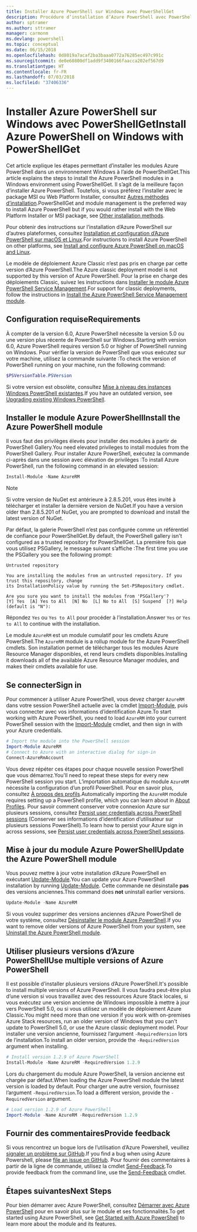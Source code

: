 ```yaml
---
title: Installer Azure PowerShell sur Windows avec PowerShellGet
description: Procédure d’installation d’Azure PowerShell avec PowerShellGet
author: sptramer
ms.author: sttramer
manager: carmonm
ms.devlang: powershell
ms.topic: conceptual
ms.date: 06/15/2018
ms.openlocfilehash: 0d8019a7acaf2ba3baaa0772a76285ec497c991c
ms.sourcegitcommit: de0e60800df1add9f3400166faacca202ef567d9
ms.translationtype: HT
ms.contentlocale: fr-FR
ms.lasthandoff: 07/03/2018
ms.locfileid: "37406336"
---
```

# <a name="install-azure-powershell-on-windows-with-powershellget"></a><span data-ttu-id="4c1a2-103">Installer Azure PowerShell sur Windows avec PowerShellGet</span><span class="sxs-lookup"><span data-stu-id="4c1a2-103">Install Azure PowerShell on Windows with PowerShellGet</span></span>

<span data-ttu-id="4c1a2-104">Cet article explique les étapes permettant d’installer les modules Azure PowerShell dans un environnement Windows à l’aide de PowerShellGet.</span><span class="sxs-lookup"><span data-stu-id="4c1a2-104">This article explains the steps to install the Azure PowerShell modules in a Windows environment using PowerShellGet.</span></span> <span data-ttu-id="4c1a2-105">Il s’agit de la meilleure façon d’installer Azure PowerShell. Toutefois, si vous préférez l’installer avec le package MSI ou Web Platform Installer, consultez [Autres méthodes d’installation](other-install.md).</span><span class="sxs-lookup"><span data-stu-id="4c1a2-105">PowerShellGet and module management is the preferred way to install Azure PowerShell but if you would rather install with the Web Platform Installer or MSI package, see [Other installation methods](other-install.md).</span></span>

<span data-ttu-id="4c1a2-106">Pour obtenir des instructions sur l’installation d’Azure PowerShell sur d’autres plateformes, consultez [Installation et configuration d’Azure PowerShell sur macOS et Linux](install-azurermps-maclinux.md).</span><span class="sxs-lookup"><span data-stu-id="4c1a2-106">For instructions to install Azure PowerShell on other platforms, see [Install and configure Azure PowerShell on macOS and Linux](install-azurermps-maclinux.md).</span></span>

<span data-ttu-id="4c1a2-107">Le modèle de déploiement Azure Classic n’est pas pris en charge par cette version d’Azure PowerShell.</span><span class="sxs-lookup"><span data-stu-id="4c1a2-107">The Azure classic deployment model is not supported by this version of Azure PowerShell.</span></span> <span data-ttu-id="4c1a2-108">Pour la prise en charge des déploiements Classic, suivez les instructions dans [Installer le module Azure PowerShell Service Management](/powershell/azure/servicemanagement/install-azure-ps).</span><span class="sxs-lookup"><span data-stu-id="4c1a2-108">For support for classic deployments, follow the instructions in [Install the Azure PowerShell Service Management module](/powershell/azure/servicemanagement/install-azure-ps).</span></span>

## <a name="requirements"></a><span data-ttu-id="4c1a2-109">Configuration requise</span><span class="sxs-lookup"><span data-stu-id="4c1a2-109">Requirements</span></span>

<span data-ttu-id="4c1a2-110">À compter de la version 6.0, Azure PowerShell nécessite la version 5.0 ou une version plus récente de PowerShell sur Windows.</span><span class="sxs-lookup"><span data-stu-id="4c1a2-110">Starting with version 6.0, Azure PowerShell requires version 5.0 or higher of PowerShell running on Windows.</span></span> <span data-ttu-id="4c1a2-111">Pour vérifier la version de PowerShell que vous exécutez sur votre machine, utilisez la commande suivante :</span><span class="sxs-lookup"><span data-stu-id="4c1a2-111">To check the version of PowerShell running on your machine, run the following command:</span></span>

```powershell
$PSVersionTable.PSVersion
```

<span data-ttu-id="4c1a2-112">Si votre version est obsolète, consultez [Mise à niveau des instances Windows PowerShell existantes](/powershell/scripting/setup/installing-windows-powershell?view=powershell-6#upgrading-existing-windows-powershell).</span><span class="sxs-lookup"><span data-stu-id="4c1a2-112">If you have an outdated version, see [Upgrading existing Windows PowerShell](/powershell/scripting/setup/installing-windows-powershell?view=powershell-6#upgrading-existing-windows-powershell).</span></span>

## <a name="install-the-azure-powershell-module"></a><span data-ttu-id="4c1a2-113">Installer le module Azure PowerShell</span><span class="sxs-lookup"><span data-stu-id="4c1a2-113">Install the Azure PowerShell module</span></span>

<span data-ttu-id="4c1a2-114">Il vous faut des privilèges élevés pour installer des modules à partir de PowerShell Gallery.</span><span class="sxs-lookup"><span data-stu-id="4c1a2-114">You need elevated privileges to install modules from the PowerShell Gallery.</span></span> <span data-ttu-id="4c1a2-115">Pour installer Azure PowerShell, exécutez la commande ci-après dans une session avec élévation de privilèges :</span><span class="sxs-lookup"><span data-stu-id="4c1a2-115">To install Azure PowerShell, run the following command in an elevated session:</span></span>

```powershell
Install-Module -Name AzureRM
```

> [!NOTE]
> <span data-ttu-id="4c1a2-116">Si votre version de NuGet est antérieure à 2.8.5.201, vous êtes invité à télécharger et installer la dernière version de NuGet.</span><span class="sxs-lookup"><span data-stu-id="4c1a2-116">If you have a version older than 2.8.5.201 of NuGet, you are prompted to download and install the latest version of NuGet.</span></span>

<span data-ttu-id="4c1a2-117">Par défaut, la galerie PowerShell n’est pas configurée comme un référentiel de confiance pour PowerShellGet.</span><span class="sxs-lookup"><span data-stu-id="4c1a2-117">By default, the PowerShell gallery isn't configured as a trusted repository for PowerShellGet.</span></span> <span data-ttu-id="4c1a2-118">La première fois que vous utilisez PSGallery, le message suivant s’affiche :</span><span class="sxs-lookup"><span data-stu-id="4c1a2-118">The first time you use the PSGallery you see the following prompt:</span></span>

```output
Untrusted repository

You are installing the modules from an untrusted repository. If you trust this repository, change
its InstallationPolicy value by running the Set-PSRepository cmdlet.

Are you sure you want to install the modules from 'PSGallery'?
[Y] Yes  [A] Yes to All  [N] No  [L] No to All  [S] Suspend  [?] Help (default is "N"):
```

<span data-ttu-id="4c1a2-119">Répondez `Yes` ou `Yes to All` pour procéder à l’installation.</span><span class="sxs-lookup"><span data-stu-id="4c1a2-119">Answer `Yes` or `Yes to All` to continue with the installation.</span></span>

<span data-ttu-id="4c1a2-120">Le module `AzureRM` est un module cumulatif pour les cmdlets Azure PowerShell.</span><span class="sxs-lookup"><span data-stu-id="4c1a2-120">The `AzureRM` module is a rollup module for the Azure PowerShell cmdlets.</span></span> <span data-ttu-id="4c1a2-121">Son installation permet de télécharger tous les modules Azure Resource Manager disponibles, et rend leurs cmdlets disponibles.</span><span class="sxs-lookup"><span data-stu-id="4c1a2-121">Installing it downloads all of the available Azure Resource Manager modules, and makes their cmdlets available for use.</span></span>

## <a name="sign-in"></a><span data-ttu-id="4c1a2-122">Se connecter</span><span class="sxs-lookup"><span data-stu-id="4c1a2-122">Sign in</span></span>

<span data-ttu-id="4c1a2-123">Pour commencer à utiliser Azure PowerShell, vous devez charger `AzureRM` dans votre session PowerShell actuelle avec la cmdlet [Import-Module](/powershell/module/Microsoft.PowerShell.Core/Import-Module), puis vous connecter avec vos informations d’identification Azure.</span><span class="sxs-lookup"><span data-stu-id="4c1a2-123">To start working with Azure PowerShell, you need to load `AzureRM` into your current PowerShell session with the [Import-Module](/powershell/module/Microsoft.PowerShell.Core/Import-Module) cmdlet, and then sign in with your Azure credentials.</span></span>

```powershell
# Import the module into the PowerShell session
Import-Module AzureRM
# Connect to Azure with an interactive dialog for sign-in
Connect-AzureRmAccount
```

<span data-ttu-id="4c1a2-124">Vous devez répéter ces étapes pour chaque nouvelle session PowerShell que vous démarrez.</span><span class="sxs-lookup"><span data-stu-id="4c1a2-124">You'll need to repeat these steps for every new PowerShell session you start.</span></span> <span data-ttu-id="4c1a2-125">L’importation automatique du module `AzureRM` nécessite la configuration d’un profil PowerShell. Pour en savoir plus, consultez [À propos des profils](/powershell/module/microsoft.powershell.core/about/about_profiles).</span><span class="sxs-lookup"><span data-stu-id="4c1a2-125">Automatically importing the `AzureRM` module requires setting up a PowerShell profile, which you can learn about in [About Profiles](/powershell/module/microsoft.powershell.core/about/about_profiles).</span></span>
<span data-ttu-id="4c1a2-126">Pour savoir comment conserver votre connexion Azure sur plusieurs sessions, consultez [Persist user credentials across PowerShell sessions](context-persistence.md) (Conserver ses informations d’identification d’utilisateur sur plusieurs sessions PowerShell).</span><span class="sxs-lookup"><span data-stu-id="4c1a2-126">To learn how to persist your Azure sign in across sessions, see [Persist user credentials across PowerShell sessions](context-persistence.md).</span></span>

## <a name="update-the-azure-powershell-module"></a><span data-ttu-id="4c1a2-127">Mise à jour du module Azure PowerShell</span><span class="sxs-lookup"><span data-stu-id="4c1a2-127">Update the Azure PowerShell module</span></span>

<span data-ttu-id="4c1a2-128">Vous pouvez mettre à jour votre installation d’Azure PowerShell en exécutant [Update-Module](/powershell/module/powershellget/update-module).</span><span class="sxs-lookup"><span data-stu-id="4c1a2-128">You can update your Azure PowerShell installation by running [Update-Module](/powershell/module/powershellget/update-module).</span></span> <span data-ttu-id="4c1a2-129">Cette commande ne désinstalle __pas__ des versions anciennes.</span><span class="sxs-lookup"><span data-stu-id="4c1a2-129">This command does __not__ uninstall earlier versions.</span></span>

```powershell
Update-Module -Name AzureRM
```

<span data-ttu-id="4c1a2-130">Si vous voulez supprimer des versions anciennes d’Azure PowerShell de votre système, consultez [Désinstaller le module Azure PowerShell](uninstall-azurerm-ps.md).</span><span class="sxs-lookup"><span data-stu-id="4c1a2-130">If you want to remove older versions of Azure PowerShell from your system, see [Uninstall the Azure PowerShell module](uninstall-azurerm-ps.md).</span></span>

## <a name="use-multiple-versions-of-azure-powershell"></a><span data-ttu-id="4c1a2-131">Utiliser plusieurs versions d’Azure PowerShell</span><span class="sxs-lookup"><span data-stu-id="4c1a2-131">Use multiple versions of Azure PowerShell</span></span>

<span data-ttu-id="4c1a2-132">Il est possible d’installer plusieurs versions d’Azure PowerShell.</span><span class="sxs-lookup"><span data-stu-id="4c1a2-132">It's possible to install multiple versions of Azure PowerShell.</span></span> <span data-ttu-id="4c1a2-133">Il vous faudra peut-être plus d’une version si vous travaillez avec des ressources Azure Stack locales, si vous exécutez une version ancienne de Windows impossible à mettre à jour vers PowerShell 5.0, ou si vous utilisez un modèle de déploiement Azure Classic.</span><span class="sxs-lookup"><span data-stu-id="4c1a2-133">You might need more than one version if you work with on-premises Azure Stack resources, run an older version of Windows that you can't update to PowerShell 5.0, or use the Azure classic deployment model.</span></span> <span data-ttu-id="4c1a2-134">Pour installer une version ancienne, fournissez l’argument `-RequiredVersion` lors de l’installation.</span><span class="sxs-lookup"><span data-stu-id="4c1a2-134">To install an older version, provide the `-RequiredVersion` argument when installing.</span></span>

```powershell
# Install version 1.2.9 of Azure PowerShell
Install-Module -Name AzureRM -RequiredVersion 1.2.9
```

<span data-ttu-id="4c1a2-135">Lors du chargement du module Azure PowerShell, la version ancienne est chargée par défaut.</span><span class="sxs-lookup"><span data-stu-id="4c1a2-135">When loading the Azure PowerShell module the latest version is loaded by default.</span></span> <span data-ttu-id="4c1a2-136">Pour charger une autre version, fournissez l’argument `-RequiredVersion`.</span><span class="sxs-lookup"><span data-stu-id="4c1a2-136">To load a different version, provide the `-RequiredVersion` argument.</span></span>

```powershell
# Load version 1.2.9 of Azure PowerShell
Import-Module -Name AzureRM -RequiredVersion 1.2.9
```

## <a name="provide-feedback"></a><span data-ttu-id="4c1a2-137">Fournir des commentaires</span><span class="sxs-lookup"><span data-stu-id="4c1a2-137">Provide feedback</span></span>

<span data-ttu-id="4c1a2-138">Si vous rencontrez un bogue lors de l’utilisation d’Azure Powershell, veuillez [signaler un problème sur GitHub](https://github.com/Azure/azure-powershell/issues).</span><span class="sxs-lookup"><span data-stu-id="4c1a2-138">If you find a bug when using Azure Powershell, please [file an issue on GitHub](https://github.com/Azure/azure-powershell/issues).</span></span>
<span data-ttu-id="4c1a2-139">Pour fournir des commentaires à partir de la ligne de commande, utilisez la cmdlet [Send-Feedback](/powershell/module/azurerm.profile/send-feedback).</span><span class="sxs-lookup"><span data-stu-id="4c1a2-139">To provide feedback from the command line, use the [Send-Feedback](/powershell/module/azurerm.profile/send-feedback) cmdlet.</span></span>

## <a name="next-steps"></a><span data-ttu-id="4c1a2-140">Étapes suivantes</span><span class="sxs-lookup"><span data-stu-id="4c1a2-140">Next Steps</span></span>

<span data-ttu-id="4c1a2-141">Pour bien démarrer avec Azure PowerShell, consultez [Démarrer avec Azure PowerShell](get-started-azureps.md) pour en savoir plus sur le module et ses fonctionnalités.</span><span class="sxs-lookup"><span data-stu-id="4c1a2-141">To get started using Azure PowerShell, see [Get Started with Azure PowerShell](get-started-azureps.md) to learn more about the module and its features.</span></span>